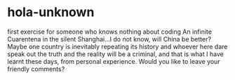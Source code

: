 # hola-unknown
first exercise for someone who knows nothing about coding
An infinite Cuarentena in the silent Shanghai...I do not know, will China be better? Maybe one country is inevitably repeating its history and whoever here dare speak out the truth and the reality will be a criminal, and that is what I have learnt these days, from personal experience. Would you like to leave your friendly comments?
